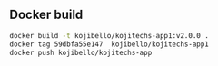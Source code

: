 ## Docker build
```sh
docker build -t kojibello/kojitechs-app1:v2.0.0 . 
docker tag 59dbfa55e147  kojibello/kojitechs-app1
docker push kojibello/kojitechs-app
```